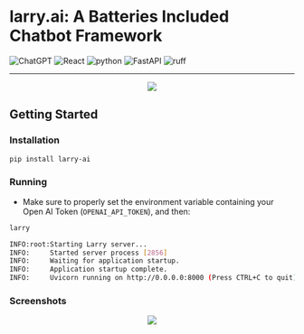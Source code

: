 # larry.ai: A Batteries Included Chatbot Framework

![ChatGPT](https://img.shields.io/badge/chatGPT-74aa9c?style=for-the-badge&logo=openai&logoColor=white) ![React](https://img.shields.io/badge/react-%2320232a.svg?style=for-the-badge&logo=react&logoColor=%2361DAFB) ![python](https://img.shields.io/badge/python-3.11-blue?style=for-the-badge) ![FastAPI](https://img.shields.io/badge/FastAPI-005571?style=for-the-badge&logo=fastapi) ![ruff](https://img.shields.io/badge/lint-ruff-gold?style=for-the-badge)

<hr />

<p align="center"><img src="https://freeimage.host/i/JC5JEa2" /></p>

## Getting Started
### Installation
```bash
pip install larry-ai
```

### Running

* Make sure to properly set the environment variable containing your Open AI Token (`OPENAI_API_TOKEN`), and then:

```bash
larry

INFO:root:Starting Larry server...
INFO:     Started server process [2856]
INFO:     Waiting for application startup.
INFO:     Application startup complete.
INFO:     Uvicorn running on http://0.0.0.0:8000 (Press CTRL+C to quit)
```

### Screenshots

<p align="center"><img src="https://freeimage.host/i/JC5duKx" /></p>

